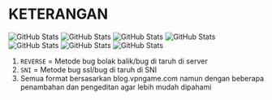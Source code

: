 # KETERANGAN
![GitHub Stats](https://github-readme-stats.vercel.app/api?username=GboyGud&compact=true)
![GitHub Stats](https://github-readme-stats.vercel.app/api?username=GboyGud&hide_border=true)
![GitHub Stats](https://github-readme-stats.vercel.app/api?username=GboyGud&hide_title=true)
![GitHub Stats](https://github-readme-stats.vercel.app/api?username=GboyGud&hide_icons=true)
![GitHub Stats](https://github-readme-stats.vercel.app/api?username=GboyGud&locale=id)
![GitHub Stats](https://github-readme-stats.vercel.app/api?username=GboyGud&include_all_commits=true)
![GitHub Stats](https://github-readme-stats.vercel.app/api?username=GboyGud&count_private=true)

1. `REVERSE` = Metode bug bolak balik/bug di taruh di server
2. `SNI` = Metode bug ssl/bug di taruh di SNI
3. Semua format bersasarkan blog.vpngame.com namun dengan beberapa penambahan dan pengeditan agar lebih mudah dipahami

